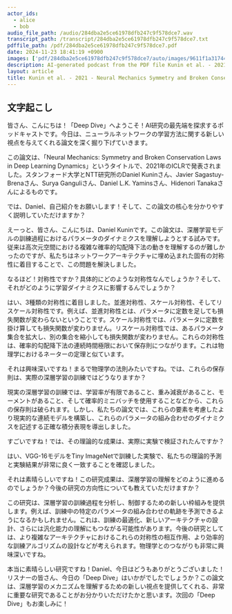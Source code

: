 ```yaml
---
actor_ids:
  - alice
  - bob
audio_file_path: /audio/284dba2e5ce61978dfb247c9f578dce7.wav
transcript_path: /transcript/284dba2e5ce61978dfb247c9f578dce7.txt
pdffile_path: /pdf/284dba2e5ce61978dfb247c9f578dce7.pdf
date: 2024-11-23 18:41:19 +0900
images: ['pdf/284dba2e5ce61978dfb247c9f578dce7/auto/images/9611f1a31744ef185d17a5efc657d30aa03cd6ac5e43e830fb72b6d26fd21f87.jpg', 'pdf/284dba2e5ce61978dfb247c9f578dce7/auto/images/b5792ebd41e3a09fb52a5c30e3728db8ee02a0452a3da246702703d8110bd0d0.jpg', 'pdf/284dba2e5ce61978dfb247c9f578dce7/auto/images/1db3c82228ccdc3dd434c8b7549b55fddb41f0334fab520a3a900ffb73e7b0ea.jpg', 'pdf/284dba2e5ce61978dfb247c9f578dce7/auto/images/1aa0c83930f5b11a08abd9f4ef2bba3bbf711d71d767327b1da25c8722ff5e9e.jpg', 'pdf/284dba2e5ce61978dfb247c9f578dce7/auto/images/25a650adcbe508c317420780f53c105276de8823aa2fad1a21ab9c94da8b354d.jpg', 'pdf/284dba2e5ce61978dfb247c9f578dce7/auto/images/56b7b6aca494289519247d9d86d8abf7e23048a225b222387f69d3f8e5fde8a3.jpg', 'pdf/284dba2e5ce61978dfb247c9f578dce7/auto/images/340f7a7c9289ed65cd3fb6c1f735dae28695e5815543fbd4cbf7954cb1ad67bb.jpg', 'pdf/284dba2e5ce61978dfb247c9f578dce7/auto/images/87b0eaca0e352fe0c3eab39a0b07189be88ab19cabb0312a83094b645c59a933.jpg', 'pdf/284dba2e5ce61978dfb247c9f578dce7/auto/images/cd487794b6a155595d774dd8e5e2f0cb05a52b492706ee17021654f5a33b39b7.jpg', 'pdf/284dba2e5ce61978dfb247c9f578dce7/auto/images/1b8a07ea2e06702d8f4bf301110ed7ee17edd815df4cab59e39ece2330ffba32.jpg', 'pdf/284dba2e5ce61978dfb247c9f578dce7/auto/images/799b95e6aa7b43e575c17b1ec989deb51c72d12323bca9b24e2da7deead4014a.jpg', 'pdf/284dba2e5ce61978dfb247c9f578dce7/auto/images/345fad475b69c833aaa12ffcb24c09500e758159a32f1f1e676920383757f5a9.jpg', 'pdf/284dba2e5ce61978dfb247c9f578dce7/auto/images/33e3f567f7bb1b2a0167caec48555fcd2a4a0d09b9ef8569aad3f4b4b4ec0217.jpg', 'pdf/284dba2e5ce61978dfb247c9f578dce7/auto/images/bd370e060929565fbea71effaf60c1fa4f69535a0678d252326a5a5527da3f11.jpg', 'pdf/284dba2e5ce61978dfb247c9f578dce7/auto/images/7f820aff3d61311304dfdbbccfd810e460dd8dbf5f319c3a4958acd7df626d9b.jpg', 'pdf/284dba2e5ce61978dfb247c9f578dce7/auto/images/2a35d3cfbf02820ea917dfe0d3223136046e05e0722a5b184481679e8200adb6.jpg', 'pdf/284dba2e5ce61978dfb247c9f578dce7/auto/images/c6776c85cc8b307264c28ccb21fedce872f9b1c1ee63296ac48c4e33a5344cd7.jpg', 'pdf/284dba2e5ce61978dfb247c9f578dce7/auto/images/3a5e6ab2ba2d6f437bd115fb1890a279a4b59f84b357a96179fb6b697fefcf6e.jpg', 'pdf/284dba2e5ce61978dfb247c9f578dce7/auto/images/221c57fa903016b4e1e24530745ca8a9b49b21080056846d0821282222c73fec.jpg', 'pdf/284dba2e5ce61978dfb247c9f578dce7/auto/images/cd3ee4481ec4fc2af81375ec67e523a2eb855515f0a468be9aec7292bd7a03ce.jpg', 'pdf/284dba2e5ce61978dfb247c9f578dce7/auto/images/923947c7359ba88d4d65b1dc281272fed496a9776ce6c3f4a12b79eddd9d0259.jpg', 'pdf/284dba2e5ce61978dfb247c9f578dce7/auto/images/15e96b5fd49c9a768069c017262eead3ffe536c4d4098921538fd4e1bded589d.jpg']
description: AI-generated podcast from the PDF file Kunin et al. - 2021 - Neural Mechanics Symmetry and Broken Conservation_JP
layout: article
title: Kunin et al. - 2021 - Neural Mechanics Symmetry and Broken Conservation_JP
---
```


## 文字起こし
皆さん、こんにちは！「Deep Dive」へようこそ！AI研究の最先端を探求するポッドキャストです。今日は、ニューラルネットワークの学習方法に関する新しい視点を与えてくれる論文を深く掘り下げていきます。

この論文は、「Neural Mechanics: Symmetry and Broken Conservation Laws in Deep Learning Dynamics」というタイトルで、2021年のICLRで発表されました。スタンフォード大学とNTT研究所のDaniel Kuninさん、Javier Sagastuy-Brenaさん、Surya Ganguliさん、Daniel L.K. Yaminsさん、Hidenori Tanakaさんによるものです。

では、Daniel、自己紹介をお願いします！そして、この論文の核心を分かりやすく説明していただけますか？

えーっと、皆さん、こんにちは、Daniel Kuninです。この論文は、深層学習モデルの訓練過程におけるパラメータのダイナミクスを理解しようとする試みです。従来は高次元空間における複雑な確率的勾配降下法の動きを理解するのが難しかったのですが、私たちはネットワークアーキテクチャに埋め込まれた固有の対称性に着目することで、この問題を解決しました。

なるほど！対称性ですか？具体的にどのような対称性なんでしょうか？そして、それがどのように学習ダイナミクスに影響するんでしょうか？

はい、3種類の対称性に着目しました。並進対称性、スケール対称性、そしてリスケール対称性です。例えば、並進対称性とは、パラメータに定数を足しても損失関数が変わらないということです。スケール対称性では、パラメータに定数を掛け算しても損失関数が変わりません。リスケール対称性では、あるパラメータ集合を拡大し、別の集合を縮小しても損失関数が変わりません。これらの対称性は、確率的勾配降下法の連続時間極限において保存則につながります。これは物理学におけるネーターの定理と似ています。

それは興味深いですね！まるで物理学の法則みたいですね。では、これらの保存則は、実際の深層学習の訓練ではどうなりますか？

現実の深層学習の訓練では、学習率が有限であること、重み減衰があること、モーメントがあること、そして確率的ミニバッチを使用することなどから、これらの保存則は破られます。しかし、私たちの論文では、これらの要素を考慮したより現実的な連続モデルを構築し、これらのパラメータの組み合わせのダイナミクスを記述する正確な積分表現を導出しました。

すごいですね！では、その理論的な成果は、実際に実験で検証されたんですか？

はい、VGG-16モデルをTiny ImageNetで訓練した実験で、私たちの理論的予測と実験結果が非常に良く一致することを確認しました。

それは素晴らしいですね！この研究成果は、深層学習の理解をどのように進めるのでしょうか？今後の研究の方向性についても教えていただけますか？

この研究は、深層学習の訓練過程を分析し、制御するための新しい枠組みを提供します。例えば、訓練中の特定のパラメータの組み合わせの軌跡を予測できるようになるかもしれません。これは、訓練の最適化、新しいアーキテクチャの設計、さらには汎化能力の理解にもつながる可能性があります。今後の研究としては、より複雑なアーキテクチャにおけるこれらの対称性の相互作用、より効率的な訓練アルゴリズムの設計などが考えられます。物理学とのつながりも非常に興味深いですね。

本当に素晴らしい研究ですね！Daniel、今日はどうもありがとうございました！リスナーの皆さん、今日の「Deep Dive」はいかがでしたでしょうか？この論文は、深層学習のメカニズムを理解するための新しい視点を提供してくれる、非常に重要な研究であることがお分かりいただけたかと思います。次回の「Deep Dive」もお楽しみに！


